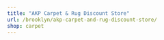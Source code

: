```yaml
---
title: "AKP Carpet & Rug Discount Store"
url: /brooklyn/akp-carpet-and-rug-discount-store/
shop: carpet
---
```

